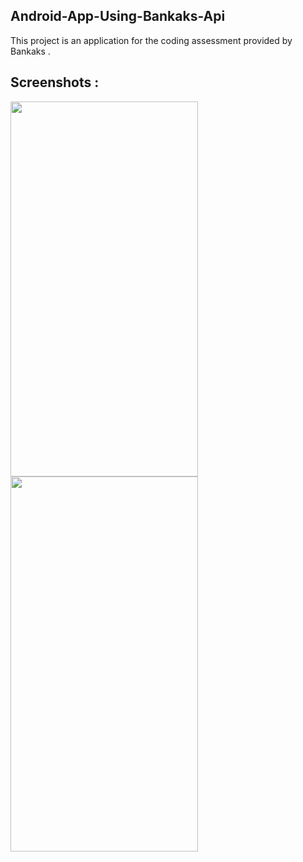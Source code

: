 ## Android-App-Using-Bankaks-Api
This project is an application for the coding assessment provided by Bankaks .

## Screenshots :

<img src="screenshot_home.jpg" width="300" height="600">   <img src="screenshot_form.jpg" width="300" height="600"> 
 
